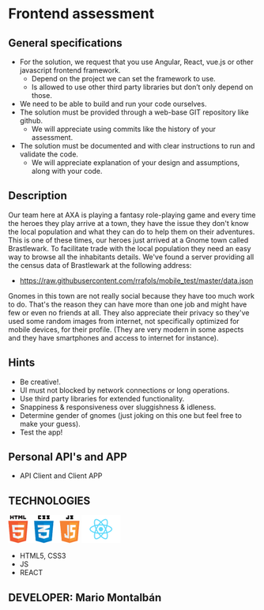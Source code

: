 # Frontend assessment

## General specifications

- For the solution, we request that you use Angular, React, vue.js or other javascript frontend framework.
  - Depend on the project we can set the framework to use.
  - Is allowed to use other third party libraries but don’t only depend on those.
- We need to be able to build and run your code ourselves.
- The solution must be provided through a web-base GIT repository like github.
  - We will appreciate using commits like the history of your assessment.
- The solution must be documented and with clear instructions to run and validate the code.
  - We will appreciate explanation of your design and assumptions, along with your code.

## Description

Our team here at AXA is playing a fantasy role-playing game and every time the heroes they play arrive at a town, they have the issue they don't know the local population and what they can do to help them on their adventures. This is one of these times, our heroes just arrived at a Gnome town called Brastlewark. To facilitate trade with the local population they need an easy way to browse all the inhabitants details. We've found a server providing all the census data of Brastlewark at the following address:

- https://raw.githubusercontent.com/rrafols/mobile_test/master/data.json

Gnomes in this town are not really social because they have too much work to do. That's the reason they can have more than one job and might have few or even no friends at all. They also appreciate their privacy so they've used some random images from internet, not specifically optimized for mobile devices, for their profile. (They are very modern in some aspects and they have smartphones and access to internet for instance).

## Hints

- Be creative!.
- UI must not blocked by network connections or long operations.
- Use third party libraries for extended functionality.
- Snappiness & responsiveness over sluggishness & idleness.
- Determine gender of gnomes (just joking on this one but feel free to make your guess).
- Test the app!

## Personal API's and APP

- API Client and Client APP

## TECHNOLOGIES

![HTML5,CSS3 and JS](./docs/html5-css3-js.png)
[![React](./docs/react.png)](https://facebook.github.io/react/)


- HTML5, CSS3
- JS
- REACT

## DEVELOPER: Mario Montalbán
